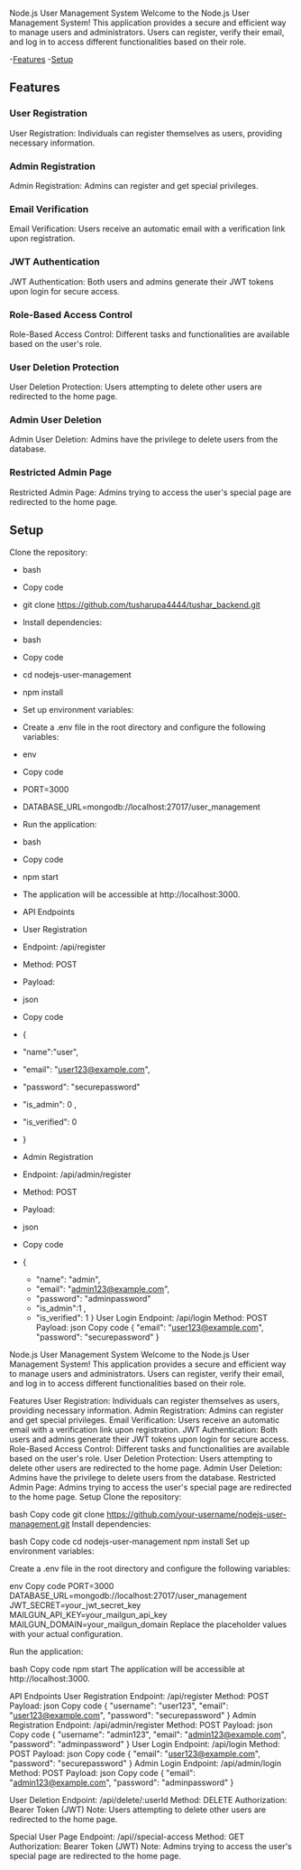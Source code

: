 
Node.js User Management System
Welcome to the Node.js User Management System! This application provides a secure and efficient way to manage users and administrators. Users can register, verify their email, and log in to access different functionalities based on their role.

-[Features](#features)
-[Setup](#setup)
## Features

### User Registration
User Registration: Individuals can register themselves as users, providing necessary information.

### Admin Registration
Admin Registration: Admins can register and get special privileges.

### Email Verification
Email Verification: Users receive an automatic email with a verification link upon registration.

### JWT Authentication
JWT Authentication: Both users and admins generate their JWT tokens upon login for secure access.

### Role-Based Access Control
Role-Based Access Control: Different tasks and functionalities are available based on the user's role.

### User Deletion Protection
User Deletion Protection: Users attempting to delete other users are redirected to the home page.

### Admin User Deletion
Admin User Deletion: Admins have the privilege to delete users from the database.

### Restricted Admin Page
Restricted Admin Page: Admins trying to access the user's special page are redirected to the home page.



## Setup
Clone the repository:

- bash
- Copy code
- git clone https://github.com/tusharupa4444/tushar_backend.git
- Install dependencies:

- bash
- Copy code
- cd nodejs-user-management
- npm install
- Set up environment variables:

- Create a .env file in the root directory and configure the following variables:

- env
- Copy code
- PORT=3000
- DATABASE_URL=mongodb://localhost:27017/user_management


- Run the application:

- bash
- Copy code
- npm start
- The application will be accessible at http://localhost:3000.

- API Endpoints
- User Registration
- Endpoint: /api/register
- Method: POST
- Payload:
- json
- Copy code
- {
 - "name":"user",  
 - "email": "user123@example.com",
 - "password": "securepassword"
 - "is_admin": 0 ,
 - "is_verified": 0
- }
- Admin Registration
- Endpoint: /api/admin/register
- Method: POST
- Payload:
- json
- Copy code
- {
  - "name": "admin",
  - "email": "admin123@example.com",
  - "password": "adminpassword"
  - "is_admin":1 ,
  - "is_verified": 1
}
User Login
Endpoint: /api/login
Method: POST
Payload:
json
Copy code
{
  "email": "user123@example.com",
  "password": "securepassword"
}



Node.js User Management System
Welcome to the Node.js User Management System! This application provides a secure and efficient way to manage users and administrators. Users can register, verify their email, and log in to access different functionalities based on their role.

Features
User Registration: Individuals can register themselves as users, providing necessary information.
Admin Registration: Admins can register and get special privileges.
Email Verification: Users receive an automatic email with a verification link upon registration.
JWT Authentication: Both users and admins generate their JWT tokens upon login for secure access.
Role-Based Access Control: Different tasks and functionalities are available based on the user's role.
User Deletion Protection: Users attempting to delete other users are redirected to the home page.
Admin User Deletion: Admins have the privilege to delete users from the database.
Restricted Admin Page: Admins trying to access the user's special page are redirected to the home page.
Setup
Clone the repository:

bash
Copy code
git clone https://github.com/your-username/nodejs-user-management.git
Install dependencies:

bash
Copy code
cd nodejs-user-management
npm install
Set up environment variables:

Create a .env file in the root directory and configure the following variables:

env
Copy code
PORT=3000
DATABASE_URL=mongodb://localhost:27017/user_management
JWT_SECRET=your_jwt_secret_key
MAILGUN_API_KEY=your_mailgun_api_key
MAILGUN_DOMAIN=your_mailgun_domain
Replace the placeholder values with your actual configuration.

Run the application:

bash
Copy code
npm start
The application will be accessible at http://localhost:3000.

API Endpoints
User Registration
Endpoint: /api/register
Method: POST
Payload:
json
Copy code
{
  "username": "user123",
  "email": "user123@example.com",
  "password": "securepassword"
}
Admin Registration
Endpoint: /api/admin/register
Method: POST
Payload:
json
Copy code
{
  "username": "admin123",
  "email": "admin123@example.com",
  "password": "adminpassword"
}
User Login
Endpoint: /api/login
Method: POST
Payload:
json
Copy code
{
  "email": "user123@example.com",
  "password": "securepassword"
}
Admin Login
Endpoint: /api/admin/login
Method: POST
Payload:
json
Copy code
{
  "email": "admin123@example.com",
  "password": "adminpassword"
}

User Deletion
Endpoint: /api/delete/:userId
Method: DELETE
Authorization: Bearer Token (JWT)
Note: Users attempting to delete other users are redirected to the home page.

Special User Page
Endpoint: /api//special-access
Method: GET
Authorization: Bearer Token (JWT)
Note: Admins trying to access the user's special page are redirected to the home page.
